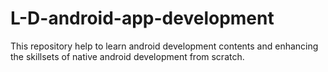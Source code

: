 # L-D-android-app-development
This repository help to learn android development contents and enhancing the skillsets of native android development from scratch.
